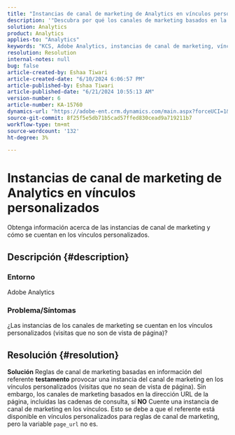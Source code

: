 ```yaml
---
title: "Instancias de canal de marketing de Analytics en vínculos personalizados"
description: '"Descubra por qué los canales de marketing basados en la dirección URL de la página NO contarán una instancia de Canal de marketing".'
solution: Analytics
product: Analytics
applies-to: "Analytics"
keywords: "KCS, Adobe Analytics, instancias de canal de marketing, vínculos personalizados, preguntas frecuentes"
resolution: Resolution
internal-notes: null
bug: false
article-created-by: Eshaa Tiwari
article-created-date: "6/10/2024 6:06:57 PM"
article-published-by: Eshaa Tiwari
article-published-date: "6/21/2024 10:55:13 AM"
version-number: 6
article-number: KA-15760
dynamics-url: "https://adobe-ent.crm.dynamics.com/main.aspx?forceUCI=1&pagetype=entityrecord&etn=knowledgearticle&id=61ae6e37-5427-ef11-840a-00224803cdc1"
source-git-commit: 8f25f5e5db71b5cad57ffed830cead9a719211b7
workflow-type: tm+mt
source-wordcount: '132'
ht-degree: 3%

---
```


# Instancias de canal de marketing de Analytics en vínculos personalizados


Obtenga información acerca de las instancias de canal de marketing y cómo se cuentan en los vínculos personalizados.

## Descripción {#description}


### Entorno

Adobe Analytics

### Problema/Síntomas

¿Las instancias de los canales de marketing se cuentan en los vínculos personalizados (visitas que no son de vista de página)?


## Resolución {#resolution}


<b>Solución</b>
Reglas de canal de marketing basadas en información del referente <b>testamento</b> provocar una instancia del canal de marketing en los vínculos personalizados (visitas que no sean de vista de página).
Sin embargo, los canales de marketing basados en la dirección URL de la página, incluidas las cadenas de consulta, sí <b>NO</b> Cuente una instancia de canal de marketing en los vínculos.
Esto se debe a que el referente está disponible en vínculos personalizados para reglas de canal de marketing, pero la variable `page_url` no es.
